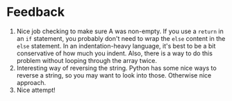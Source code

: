 # Feedback

1. Nice job checking to make sure A was non-empty. If you use a `return` in an
`if` statement, you probably don't need to wrap the `else` content in the
`else` statement. In an indentation-heavy language, it's best to be a bit
conservative of how much you indent. Also, there is a way to do this problem
without looping through the array twice.
2. Interesting way of reversing the string. Python has some nice ways to
reverse a string, so you may want to look into those. Otherwise nice approach.
3. Nice attempt!
